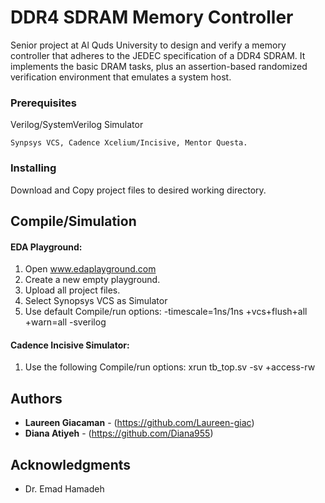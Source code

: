 # DDR4 SDRAM Memory Controller 

Senior project at Al Quds University to design and verify a memory controller that adheres to the JEDEC specification of a DDR4 SDRAM. It implements the basic DRAM tasks, plus an assertion-based randomized verification environment that emulates a system host. 


### Prerequisites

Verilog/SystemVerilog Simulator 

```
Synpsys VCS, Cadence Xcelium/Incisive, Mentor Questa.
```

### Installing

Download and Copy project files to desired working directory. 
	
## Compile/Simulation 

#### EDA Playground:
1. Open www.edaplayground.com 
2. Create a new empty playground. 
3. Upload all project files. 
4. Select Synopsys VCS as Simulator 
5. Use default Compile/run options: -timescale=1ns/1ns +vcs+flush+all +warn=all -sverilog

#### Cadence Incisive Simulator:
 1. Use the following Compile/run options: xrun tb_top.sv -sv +access-rw 


## Authors

* **Laureen Giacaman**  - (https://github.com/Laureen-giac)
* **Diana Atiyeh** - (https://github.com/Diana955)

## Acknowledgments

* Dr. Emad Hamadeh 
